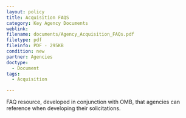 ```yaml
---
layout: policy   
title: Acquisition FAQS
category: Key Agency Documents
weblink:
filename: documents/Agency_Acquisition_FAQs.pdf
filetype: pdf
fileinfo: PDF - 295KB
condition: new
partner: Agencies
doctype:
  - Document
tags:
  - Acquisition

---
```

FAQ resource, developed in conjunction with OMB, that agencies can reference when developing their solicitations. 
